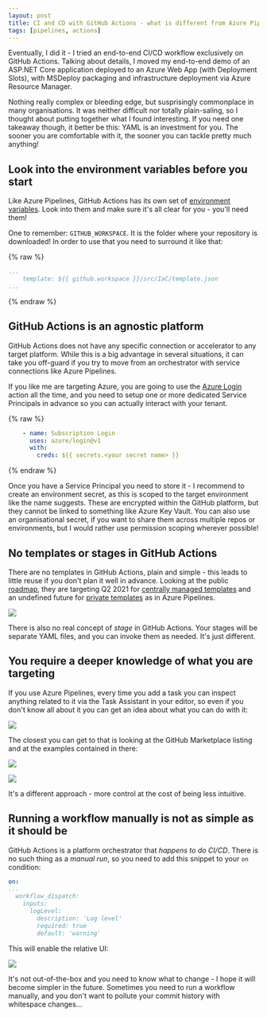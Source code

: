 ```yaml
---
layout: post
title: CI and CD with GitHub Actions - what is different from Azure Pipelines?
tags: [pipelines, actions]
---
```

Eventually, I did it - I tried an end-to-end CI/CD workflow exclusively on GitHub Actions. Talking about details, I moved my end-to-end demo of an ASP.NET Core application deployed to an Azure Web App (with Deployment Slots), with MSDeploy packaging and infrastructure deployment via Azure Resource Manager.

Nothing really complex or bleeding edge, but susprisingly commonplace in many organisations. It was neither difficult nor totally plain-saling, so I thought about putting together what I found interesting. If you need one takeaway though, it better be this: YAML is an investment for you. The sooner you are comfortable with it, the sooner you can tackle pretty much anything!

## Look into the environment variables before you start
Like Azure Pipelines, GitHub Actions has its own set of [environment variables](https://docs.github.com/en/actions/reference/environment-variables). Look into them and make sure it's all clear for you - you'll need them!

One to remember: ```GITHUB_WORKSPACE```. It is the folder where your repository is downloaded! In order to use that you need to surround it like that:

{% raw %}
```yml
...
    template: ${{ github.workspace }}/src/IaC/template.json
...
```
{% endraw %}

## GitHub Actions is an agnostic platform
GitHub Actions does not have any specific connection or accelerator to any target platform. While this is a big advantage in several situations, it can take you off-guard if you try to move from an orchestrator with service connections like Azure Pipelines.

If you like me are targeting Azure, you are going to use the [Azure Login](https://github.com/marketplace/actions/azure-login) action all the time, and you need to setup one or more dedicated Service Principals in advance so you can actually interact with your tenant.  

{% raw %}
```yml
    - name: Subscription Login
      uses: azure/login@v1
      with:
        creds: ${{ secrets.<your secret name> }}
```
{% endraw %}

Once you have a Service Principal you need to store it - I recommend to create an environment secret, as this is scoped to the target environment like the name suggests. These are encrypted within the GitHub platform, but they cannot be linked to something like Azure Key Vault. You can also use an organisational secret, if you want to share them across multiple repos or environments, but I would rather use permission scoping wherever possible!

## No templates or stages in GitHub Actions
There are no templates in GitHub Actions, plain and simple - this leads to little reuse if you don't plan it well in advance. Looking at the public [roadmap](https://github.com/github/roadmap/projects/1?card_filter_query=templates), they are targeting Q2 2021 for [centrally managed templates](https://github.com/github/roadmap/issues/98) and an undefined future for [private templates](https://github.com/github/roadmap/issues/51) as in Azure Pipelines.

![](/images/posts/2021-01-31_15-22-39.png)

There is also no real concept of _stage_ in GitHub Actions. Your stages will be separate YAML files, and you can invoke them as needed. It's just different.

## You require a deeper knowledge of what you are targeting
If you use Azure Pipelines, every time you add a task you can inspect anything related to it via the Task Assistant in your editor, so even if you don't know all about it you can get an idea about what you can do with it:

![](/images/posts/2021-01-31_15-07-18.png)

The closest you can get to that is looking at the GitHub Marketplace listing and at the examples contained in there:

![](/images/posts/2021-01-31_15-13-39.png)

![](/images/posts/2021-01-31_15-14-23.png)

It's a different approach - more control at the cost of being less intuitive.

## Running a workflow manually is not as simple as it should be
GitHub Actions is a platform orchestrator that _happens to do CI/CD_. There is no such thing as a _manual run_, so you need to add this snippet to your ```on``` condition:

```yml
on:
...
  workflow_dispatch:
    inputs:
      logLevel:
        description: 'Log level'     
        required: true
        default: 'warning'
```

This will enable the relative UI:

![](/images/posts/2021-01-31_15-35-19.png)

It's not out-of-the-box and you need to know what to change - I hope it will become simpler in the future. Sometimes you need to run a workflow manually, and you don't want to pollute your commit history with whitespace changes...